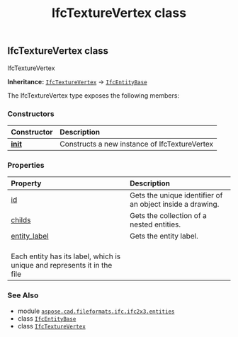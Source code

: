 ﻿---
title: IfcTextureVertex class
second_title: Aspose.CAD for Python via .NET API References
description: 
type: docs
weight: 6110
url: /python-net/aspose.cad.fileformats.ifc.ifc2x3.entities/ifctexturevertex/
is_root: false
---

## IfcTextureVertex class

IfcTextureVertex



**Inheritance:** [`IfcTextureVertex`](/cad/python-net/aspose.cad.fileformats.ifc.ifc2x3.entities/ifctexturevertex) → 
[`IfcEntityBase`](/cad/python-net/aspose.cad.fileformats.ifc/ifcentitybase)



The IfcTextureVertex type exposes the following members:

### Constructors
| Constructor | Description |
| :- | :- |
| [__init__](/cad/python-net/aspose.cad.fileformats.ifc.ifc2x3.entities/ifctexturevertex/__init__/#) | Constructs a new instance of IfcTextureVertex |


### Properties
| Property | Description |
| :- | :- |
| [id](/cad/python-net/aspose.cad.fileformats.ifc.ifc2x3.entities/ifctexturevertex/id) | Gets the unique identifier of an object inside a drawing. |
| [childs](/cad/python-net/aspose.cad.fileformats.ifc.ifc2x3.entities/ifctexturevertex/childs) | Gets the collection of a nested entities. |
| [entity_label](/cad/python-net/aspose.cad.fileformats.ifc.ifc2x3.entities/ifctexturevertex/entity_label) | Gets the entity label.<br/>Each entity has its label, which is unique and represents it in the file |



### See Also
* module [`aspose.cad.fileformats.ifc.ifc2x3.entities`](..)
* class [`IfcEntityBase`](/cad/python-net/aspose.cad.fileformats.ifc/ifcentitybase)
* class [`IfcTextureVertex`](/cad/python-net/aspose.cad.fileformats.ifc.ifc2x3.entities/ifctexturevertex)
